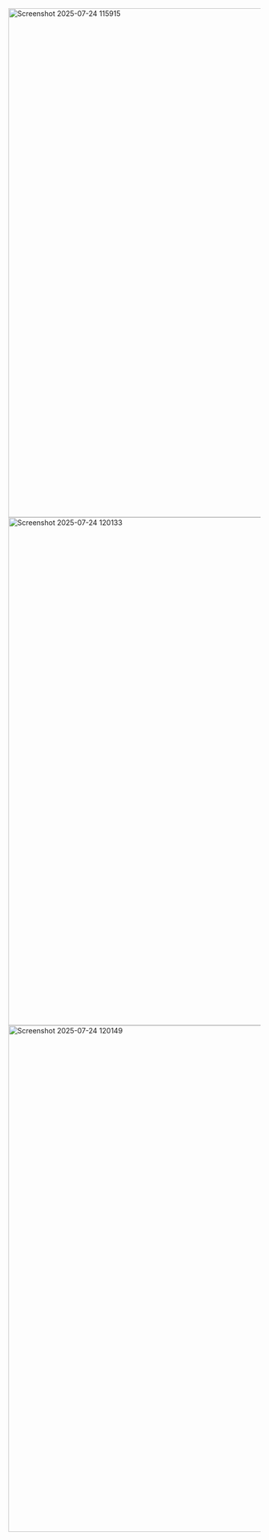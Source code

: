 <img width="1900" height="1016" alt="Screenshot 2025-07-24 115915" src="https://github.com/user-attachments/assets/9dfa301b-001e-482b-9ba1-4507d3e0697f" />
<img width="1890" height="1014" alt="Screenshot 2025-07-24 120133" src="https://github.com/user-attachments/assets/550a091d-01bf-4b79-b6eb-05d024204c2a" />
<img width="1898" height="1011" alt="Screenshot 2025-07-24 120149" src="https://github.com/user-attachments/assets/2a44a75b-cf15-4a5c-aa18-422e5f39a367" />
